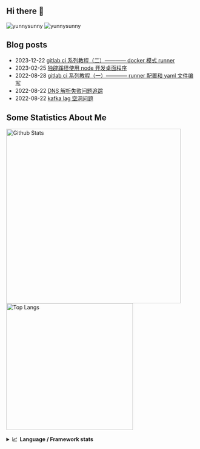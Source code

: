 ## Hi there 👋
![yunnysunny](https://komarev.com/ghpvc/?username=yunnysunny)
![yunnysunny](https://visitor-badge.glitch.me/badge?page_id=yunnysunny.profile)


## Blog posts
<!-- BLOG-POST-LIST:START -->
- 2023-12-22 [gitlab ci 系列教程（二）———— docker 模式 runner](https://blog.whyun.com/posts/gitlab-runner-docker/)
- 2023-02-25 [独辟蹊径使用 node 开发桌面程序](https://blog.whyun.com/posts/node-desktop-hack/)
- 2022-08-28 [gitlab ci 系列教程（一）———— runner 配置和 yaml 文件编写](https://blog.whyun.com/posts/gitlab-ci-tutorial/)
- 2022-08-22 [DNS 解析失败问题追踪](https://blog.whyun.com/posts/dns-lookup-failed-due-to-udp-cache/)
- 2022-08-22 [kafka lag 空洞问题](https://blog.whyun.com/posts/kafka-lag-hollow/)<!-- BLOG-POST-LIST:END -->


## Some Statistics About Me
<p>
	<img  style="width:460px;" src="https://github-readme-stats.vercel.app/api?username=yunnysunny&show_icons=true&layout=compact&title_color=ffffff&icon_color=bb2acf&text_color=daf7dc&bg_color=151515" alt="Github Stats"/>
	<img style="width:334px;"src="https://github-readme-stats.vercel.app/api/top-langs/?username=yunnysunny&show_icons=true&layout=compact&exclude_repo=yunnysunny.github.io&title_color=ffffff&icon_color=bb2acf&text_color=daf7dc&bg_color=151515" alt="Top Langs" />
</p>
<div style="clear:both;height:1px;"></div>
<details>
  <summary><b>📈&nbsp;&nbsp;Language&nbsp;/&nbsp;Framework stats</b></summary>
  <br/>
<a href="https://profile.codersrank.io/user/yunnysunny/"><img src="https://cr-skills-chart-widget.azurewebsites.net/api/api?username=yunnysunny&skills=JavaScript,TypeScript,C%2B%2B,C,Go,Java,Shell,Dockerfile" /></a>
</details>












